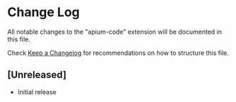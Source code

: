 # Change Log

All notable changes to the "apium-code" extension will be documented in this file.

Check [Keep a Changelog](http://keepachangelog.com/) for recommendations on how to structure this file.

## [Unreleased]

- Initial release